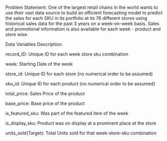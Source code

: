 Problem Statement:
One of the largest retail chains in the world wants to use their vast data source to build an efficient forecasting model to predict the sales for each SKU in its portfolio at its 76 different stores using historical sales data for the past 3 years on a week-on-week basis. Sales and promotional information is also available for each week - product and store wise.


Data Variables Description:

record_ID: Unique ID for each week store sku combination

week: Starting Date of the week

store_id: Unique ID for each store (no numerical order to be assumed)

sku_id: Unique ID for each product (no numerical order to be assumed)

total_price: Sales Price of the product

base_price: Base price of the product

is_featured_sku: Was part of the featured item of the week

is_display_sku: Product was on display at a prominent place at the store

units_sold(Target): Total Units sold for that week-store-sku combination

